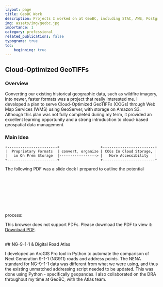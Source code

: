 ```yaml
---
layout: page
title: GeoBC Work
description: Projects I worked on at GeoBC, including STAC, AWS, Postgres, GeoServer-related work.
img: assets/img/geobc.jpg
importance: 1
category: professional
related_publications: false
typograms: true
toc:
    beginning: true
---
```



## Cloud-Optimized GeoTIFFs

### Overview
Converting our existing historical geographic data, such as wildfire imagery, into newer, faster formats was a project that really interested me. I developed a plan to serve Cloud-Optimized GeoTIFFs (COGs) through Web Map Services (WMS) using GeoServer, with storage on Amazon S3. Although this plan was not fully completed during my term, it provided an excellent learning opportunity and a strong introduction to cloud-based geospatial data management.

### Main Idea
```typograms
+-----------------------+                   +------------------------+
|  Proprietary Formats  | convert, organize | COGs In Cloud Storage, |
|   in On Prem Storage  |-----------------> |   More Accessibility   |
+-----------------------+                   +------------------------+
```


The following PDF was a slide deck I prepared to outline the potential process:
<object data="https://ma-graff.github.io/assets/pdf/geoserverS3.pdf" type="application/pdf" width="700px" height="700px">
    <embed src="https://ma-graff.github.io/assets/pdf/geoserverS3.pdf"> 
        <p>This browser does not support PDFs. Please download the PDF to view it: <a href="https://ma-graff.github.io/assets/pdf/geoserverS3.pdf">Download PDF</a>.</p>

</object>

<br>
## NG-9-1-1 & Digital Road Atlas

I developed an ArcGIS Pro tool in Python to automate the comparison of Next Generation 9-1-1 (NG911) roads and address points.
The NENA standard for NG-9-1-1 data was different from what we were using, and thus the existing unmatched addressing script
needed to be updated. This was done using Python - specifically geopandas.
I also collaborated on the DRA throughout my time at GeoBC, with the Atlas team.
